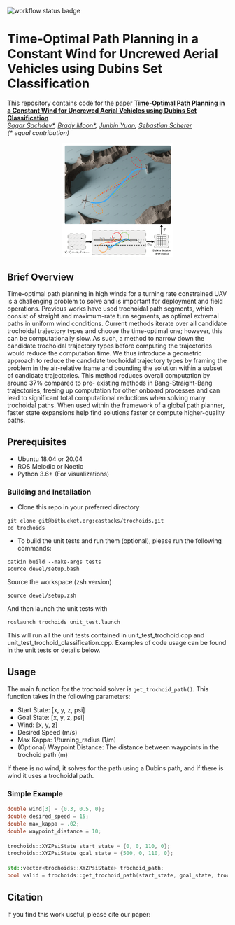 ![workflow status badge](https://github.com/castacks/trochoids/actions/workflows/ci-tests.yml/badge.svg)
# Time-Optimal Path Planning in a Constant Wind for Uncrewed Aerial Vehicles using Dubins Set Classification 

This repository contains code for the paper
**<a href="#">Time-Optimal Path Planning in a Constant Wind for Uncrewed Aerial Vehicles using Dubins Set Classification</a>**  
*<a href="https://sagars2.com">Sagar Sachdev\*</a>,
<a href="https://bradymoon.com">Brady Moon\*</a>,
<a href="https://theairlab.org/team/junbiny/">Junbin Yuan</a>,
<a href="https://www.ri.cmu.edu/ri-faculty/sebastian-scherer/">Sebastian Scherer</a><br/>
(\* equal contribution)*

<p align="center">   
    <img src="img/Fig1v7-2.png" alt="drawing" style="width:50%;"/>
</p>

## Brief Overview
 Time-optimal path planning in high winds for a
turning rate constrained UAV is a challenging problem to solve
and is important for deployment and field operations. Previous
works have used trochoidal path segments, which consist of
straight and maximum-rate turn segments, as optimal extremal
paths in uniform wind conditions. Current methods iterate
over all candidate trochoidal trajectory types and choose the
time-optimal one; however, this can be computationally slow.
As such, a method to narrow down the candidate trochoidal
trajectory types before computing the trajectories would reduce
the computation time. We thus introduce a geometric
approach to reduce the candidate trochoidal trajectory types by
framing the problem in the air-relative frame and bounding the
solution within a subset of candidate trajectories. This method
reduces overall computation by around 37% compared to pre-
existing methods in Bang-Straight-Bang trajectories, freeing
up computation for other onboard processes and can lead to
significant total computational reductions when solving many
trochoidal paths. When used within the framework of a global
path planner, faster state expansions help find solutions faster or
compute higher-quality paths.


## Prerequisites
* Ubuntu 18.04 or 20.04
* ROS Melodic or Noetic 
* Python 3.6+ (For visualizations)

### Building and Installation
* Clone this repo in your preferred directory
```
git clone git@bitbucket.org:castacks/trochoids.git
cd trochoids
```
* To build the unit tests and run them (optional), please run the following commands:
```
catkin build --make-args tests
source devel/setup.bash
```
Source the workspace (zsh version)
```
source devel/setup.zsh
```
And then launch the unit tests with
```
roslaunch trochoids unit_test.launch
```
This will run all the unit tests contained in unit_test_trochoid.cpp and unit_test_trochoid_classification.cpp. Examples of code usage can be found in the unit tests or details below.

## Usage

The main function for the trochoid solver is `get_trochoid_path()`. This function takes in the following parameters:

* Start State: [x, y, z, psi]
* Goal State: [x, y, z, psi]
* Wind: [x, y, z]
* Desired Speed (m/s)
* Max Kappa: 1/turning_radius (1/m)
* (Optional) Waypoint Distance: The distance between waypoints in the trochoid path (m)


If there is no wind, it solves for the path using a Dubins path, and if there is wind it uses a trochoidal path. 

### Simple Example
```cpp
double wind[3] = {0.3, 0.5, 0};
double desired_speed = 15;
double max_kappa = .02;
double waypoint_distance = 10;

trochoids::XYZPsiState start_state = {0, 0, 110, 0};
trochoids::XYZPsiState goal_state = {500, 0, 110, 0};

std::vector<trochoids::XYZPsiState> trochoid_path;
bool valid = trochoids::get_trochoid_path(start_state, goal_state, trochoid_path, wind, desired_speed, max_kappa, waypoint_distance);
```



## Citation
If you find this work useful, please cite our paper:
```

```